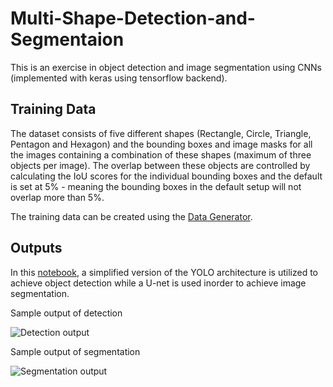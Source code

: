 # Multi-Shape-Detection-and-Segmentaion

This is an exercise in object detection and image segmentation using CNNs (implemented with keras using tensorflow backend). 

## Training Data
The dataset consists of five different shapes (Rectangle, Circle, Triangle, Pentagon and Hexagon) and the bounding boxes and image masks for all the images containing a combination of these shapes (maximum of three objects per image). The overlap between these objects are controlled by calculating the IoU scores for the individual bounding boxes and the default is set at 5% - meaning the bounding boxes in the default setup will not overlap more than 5%. 

The training data can be created using the [Data Generator](https://github.com/Pranav-S-M/Multi-Shape-Detection-and-Segmentaion/blob/master/Data_Generator.py).

## Outputs
In this [notebook](https://github.com/Pranav-S-M/Multi-Shape-Detection-and-Segmentaion/blob/master/multi-object-detection-and-segmentation.ipynb), a simplified version of the YOLO architecture is utilized to achieve object detection while a U-net is used inorder to achieve image segmentation.

Sample output of detection

![Detection output](https://user-images.githubusercontent.com/49246680/87068060-aaec7d00-c232-11ea-9d3d-0e9d20bfb4ca.png)

Sample output of segmentation

![Segmentation output](https://user-images.githubusercontent.com/49246680/87068110-bb9cf300-c232-11ea-8d14-c9c5e314fbbf.png)

